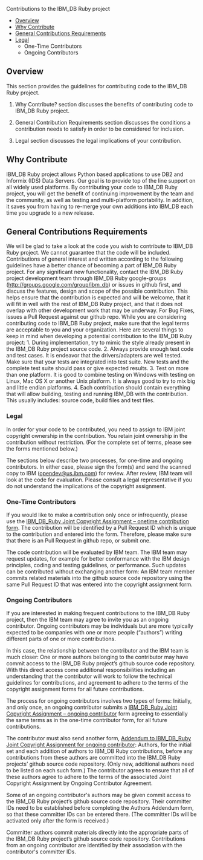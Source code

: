 Contributions to the  IBM_DB Ruby project
 * [Overview](#overview)
 * [Why Contribute](#why-contribute)
 * [General Contributions Requirements](#general-contributions-requirements)
  * [Legal](#legal) 
    * One-Time Contributors
    * Ongoing Contributors

## Overview

This section provides the guidelines for contributing code to the IBM_DB Ruby project.

1. Why Contribute? section discusses the benefits of contributing code to IBM_DB Ruby project.

2. General Contribution Requirements section discusses the conditions a contribution needs to satisfy in order to be considered for inclusion.

3. Legal section discusses the legal implications of your contribution.

## Why Contribute

IBM_DB Ruby project allows Python based applications to use DB2 and Informix (IDS) Data Servers. Our goal is to provide top of the line support on all widely used platforms. By contributing your code to IBM_DB Ruby project, you will get the benefit of continuing improvement by the team and the community, as well as testing and multi-platform portability. In addition, it saves you from having to re-merge your own additions into IBM_DB each time you upgrade to a new release.

## General Contributions Requirements

We will be glad to take a look at the code you wish to contribute to IBM_DB Ruby project. We cannot guarantee that the code will be included. Contributions of general interest and written according to the following guidelines have a better chance of becoming a part of IBM_DB Ruby project. For any significant new functionality, contact the IBM_DB Ruby project development team through IBM_DB Ruby google-groups (http://groups.google.com/group/ibm_db) or issues in github first, and discuss the features, design and scope of the possible contribution. This helps ensure that the contribution is expected and will be welcome, that it will fit in well with the rest of IBM_DB Ruby project, and that it does not overlap with other development work that may be underway. For Bug Fixes, issues a Pull Request against our github repo. While you are considering contributing code to IBM_DB Ruby project, make sure that the legal terms are acceptable to you and your organization. Here are several things to keep in mind when developing a potential contribution to the IBM_DB Ruby project: 1. During implementation, try to mimic the style already present in the IBM_DB Ruby project source code. 2. Always provide enough test code and test cases. It is endeavor that the drivers/adapters are well tested. Make sure that your tests are integrated into test suite. New tests and the complete test suite should pass or give expected results. 3. Test on more than one platform. It is good to combine testing on Windows with testing on Linux, Mac OS X or another Unix platform. It is always good to try to mix big and little endian platforms. 4. Each contribution should contain everything that will allow building, testing and running IBM_DB with the contribution. This usually includes: source code, build files and test files.

### Legal

In order for your code to be contributed, you need to assign to IBM joint copyright ownership in the contribution. You retain joint ownership in the contribution without restriction. (For the complete set of terms, please see the forms mentioned below.) 

The sections below describe two processes, for one-time and ongoing contributors. In either case, please sign the form(s) and send the scanned copy to IBM (opendev@us.ibm.com) for review. After review, IBM team will look at the code for evaluation. Please consult a legal representative if you do not understand the implications of the copyright assignment.

### One-Time Contributors
If you would like to make a contribution only once or infrequently, please use the [IBM_DB_Ruby Joint Copyright Assignment – onetime contribution form](https://github.com/ibmdb/ruby-ibmdb/blob/master/CLA_DOCS/IBM_DB_Ruby%20Joint%20Copyright%20Assignment%20-%20onetime.pdf?raw=true). The contribution will be identified by a Pull Request ID which is unique to the contribution and entered into the form. Therefore, please make sure that there is an Pull Request in github repo, or submit one. 

The code contribution will be evaluated by IBM team. The IBM team may request updates, for example for better conformance with the IBM design principles, coding and testing guidelines, or performance. Such updates can be contributed without exchanging another form: An IBM team member commits related materials into the github source code repository using the same Pull Request ID that was entered into the copyright assignment form.

### Ongoing Contributors

If you are interested in making frequent contributions to the IBM_DB Ruby project, then the IBM team may agree to invite you as an ongoing contributor. Ongoing contributors may be individuals but are more typically expected to be companies with one or more people (“authors”) writing different parts of one or more contributions.

In this case, the relationship between the contributor and the IBM team is much closer: One or more authors belonging to the contributor may have commit access to the IBM_DB Ruby project’s github source code repository. With this direct access come additional responsibilities including an understanding that the contributor will work to follow the technical guidelines for contributions, and agreement to adhere to the terms of the copyright assignment forms for all future contributions.

The process for ongoing contributors involves two types of forms: Initially, and only once, an ongoing contributor submits a [IBM_DB_Ruby Joint Copyright Assignment – ongoing contributor](https://github.com/ibmdb/ruby-ibmdb/blob/master/CLA_DOCS/IBM_DB_Ruby%20Joint%20Copyright%20Assignment%20-%20ongoing.pdf?raw=true) form agreeing to essentially the same terms as in the one-time contributor form, for all future contributions.

The contributor must also send another form, [Addendum to IBM_DB_Ruby Joint Copyright Assignment for ongoing contributor](https://github.com/ibmdb/ruby-ibmdb/blob/master/CLA_DOCS/IBM_DB_Ruby%20Joint%20Copyright%20Assignment%20Addendum%20-%20ongoing.pdf): Authors, for the initial set and each addition of authors to IBM_DB Ruby contributions, before any contributions from these authors are committed into the IBM_DB Ruby projects’ github source code repository. (Only new, additional authors need to be listed on each such form.) The contributor agrees to ensure that all of these authors agree to adhere to the terms of the associated Joint Copyright Assignment by Ongoing Contributor Agreement.

Some of an ongoing contributor's authors may be given commit access to the IBM_DB Ruby project’s github source code repository. Their committer IDs need to be established before completing the Authors Addendum form, so that these committer IDs can be entered there. (The committer IDs will be activated only after the form is received.)

Committer authors commit materials directly into the appropriate parts of the IBM_DB Ruby project’s github source code repository. Contributions from an ongoing contributor are identified by their association with the contributor's committer IDs.

